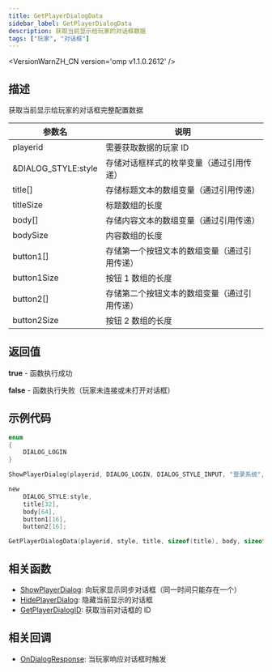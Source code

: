 ```yaml
---
title: GetPlayerDialogData
sidebar_label: GetPlayerDialogData
description: 获取当前显示给玩家的对话框数据
tags: ["玩家", "对话框"]
---
```


<VersionWarnZH_CN version='omp v1.1.0.2612' />

## 描述

获取当前显示给玩家的对话框完整配置数据

| 参数名              | 说明                                         |
| ------------------- | -------------------------------------------- |
| playerid            | 需要获取数据的玩家 ID                        |
| &DIALOG_STYLE:style | 存储对话框样式的枚举变量（通过引用传递）     |
| title[]             | 存储标题文本的数组变量（通过引用传递）       |
| titleSize           | 标题数组的长度                         |
| body[]              | 存储内容文本的数组变量（通过引用传递）       |
| bodySize            | 内容数组的长度                         |
| button1[]           | 存储第一个按钮文本的数组变量（通过引用传递） |
| button1Size         | 按钮 1 数组的长度                      |
| button2[]           | 存储第二个按钮文本的数组变量（通过引用传递） |
| button2Size         | 按钮 2 数组的长度                      |

## 返回值

**true** - 函数执行成功

**false** - 函数执行失败（玩家未连接或未打开对话框）

## 示例代码

```c
enum
{
    DIALOG_LOGIN
}

ShowPlayerDialog(playerid, DIALOG_LOGIN, DIALOG_STYLE_INPUT, "登录系统", "请输入您的密码:", "登录", "取消");

new
    DIALOG_STYLE:style,
    title[32],
    body[64],
    button1[16],
    button2[16];

GetPlayerDialogData(playerid, style, title, sizeof(title), body, sizeof(body), button1, sizeof(button1), button2, sizeof(button2));
```

## 相关函数

- [ShowPlayerDialog](ShowPlayerDialog): 向玩家显示同步对话框（同一时间只能存在一个）
- [HidePlayerDialog](HidePlayerDialog): 隐藏当前显示的对话框
- [GetPlayerDialogID](GetPlayerDialogID): 获取当前对话框的 ID

## 相关回调

- [OnDialogResponse](../callbacks/OnDialogResponse): 当玩家响应对话框时触发
